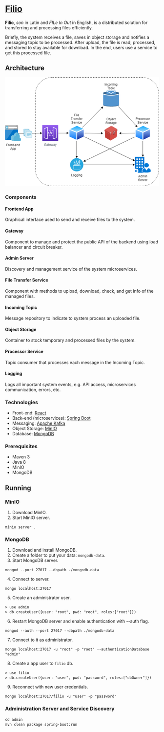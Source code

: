 # [Filio](https://github.com/jonatascbarroso/filio/)

**Filio**, *son* in Latin and *FILe In Out* in English, is a distributed solution for transferring and processing files efficiently.

Briefly, the system receives a file, saves in object storage and notifies a messaging topic to be processed.
After upload, the file is read, processed, and stored to stay available for download.
In the end, users use a service to get this processed file.

## Architecture

![Architecture](docs/filio-architecture.png)

### Components

#### Frontend App

Graphical interface used to send and receive files to the system.

#### Gateway

Component to manage and protect the public API of the backend using load balancer and circuit breaker.

#### Admin Server

Discovery and management service of the system microservices.

#### File Transfer Service

Component with methods to upload, download, check, and get info of the managed files.

#### Incoming Topic

Message repository to indicate to system process an uploaded file.

#### Object Storage

Container to stock temporary and processed files by the system.

#### Processor Service

Topic consumer that processes each message in the Incoming Topic.

#### Logging

Logs all important system events, e.g. API access, microservices communication, errors, etc.

### Technologies

* Front-end: [React](https://reactjs.org/)
* Back-end (microservices): [Spring Boot](https://spring.io/projects/spring-boot)
* Messaging: [Apache Kafka](https://kafka.apache.org/)
* Object Storage: [MinIO](https://min.io/)
* Database: [MongoDB](https://www.mongodb.com)

### Prerequisites

* Maven 3
* Java 8
* MinIO
* MongoDB

## Running

### MinIO

1. Download MinIO.
2. Start MinIO server.
```
minio server .
```

### MongoDB

1. Download and install MongoDB.
2. Create a folder to put your data: `mongodb-data`.
3. Start MongoDB server.
```
mongod --port 27017 --dbpath ./mongodb-data
```
4. Connect to server.
```
mongo localhost:27017
```
5. Create an administrator user.
```
> use admin
> db.createUser({user: "root", pwd: "root", roles:["root"]})
```
6. Restart MongoDB server and enable authentication with --auth flag.
```
mongod --auth --port 27017 --dbpath ./mongodb-data
```
7. Connect to it as administrator.
```
mongo localhost:27017 -u "root" -p "root" --authenticationDatabase "admin"
```
8. Create a app user to `filio` db.
```
> use filio
> db.createUser({user: "user", pwd: "password", roles:["dbOwner"]})
```
9. Reconnect with new user credentials.
```
mongo localhost:27017/filio -u "user" -p "password"
```

### Administration Server and Service Discovery

```
cd admin
mvn clean package spring-boot:run
```

